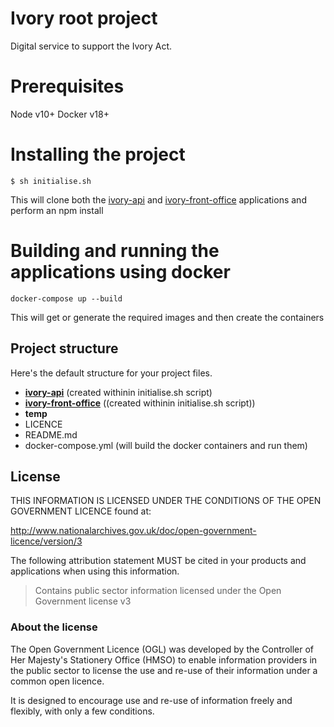 # Ivory root project
Digital service to support the Ivory Act.

# Prerequisites

Node v10+
Docker v18+

# Installing the project

`$ sh initialise.sh`

This will clone both the [ivory-api](https://github.com/DEFRA/ivory-api) and [ivory-front-office](https://github.com/DEFRA/ivory-front-office) applications and perform an npm install

# Building and running the applications using docker

`docker-compose up --build`

This will get or generate the required images and then create the containers

## Project structure

Here's the default structure for your project files.

* **[ivory-api](https://github.com/DEFRA/ivory-api)** (created withinin initialise.sh script)
* **[ivory-front-office](https://github.com/DEFRA/ivory-front-office)** ((created withinin initialise.sh script))
* **temp**
* LICENCE
* README.md
* docker-compose.yml (will build the docker containers and run them)

## License

THIS INFORMATION IS LICENSED UNDER THE CONDITIONS OF THE OPEN GOVERNMENT LICENCE found at:

<http://www.nationalarchives.gov.uk/doc/open-government-licence/version/3>

The following attribution statement MUST be cited in your products and applications when using this information.

>Contains public sector information licensed under the Open Government license v3

### About the license

The Open Government Licence (OGL) was developed by the Controller of Her Majesty's Stationery Office (HMSO) to enable information providers in the public sector to license the use and re-use of their information under a common open licence.

It is designed to encourage use and re-use of information freely and flexibly, with only a few conditions.

